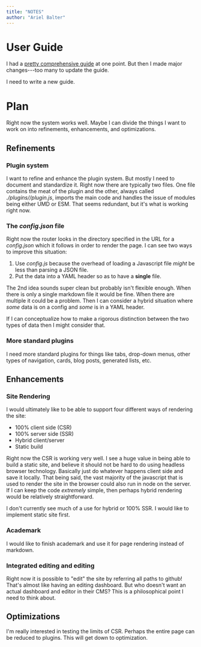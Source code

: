 ```yaml
---
title: "NOTES"
author: "Ariel Balter"
---
```


# User Guide
I had a [pretty comprehensive guide](./old_readme.md) at one point. But then I made major changes---too many to update the guide.

I need to write a new guide.

# Plan
Right now the system works well. Maybe I can divide the things I want to work on into refinements, enhancements, and optimizations.

## Refinements

### Plugin system
I want to refine and enhance the plugin system. But mostly I need to document and standardize it. Right now there are typically two files. One file contains the meat of the plugin and the other, always called *./plugins/<plugin name>/plugin.js*, imports the main code and handles the issue of modules being either UMD or ESM. That seems redundant, but it's what is working right now.

### The *config.json* file
Right now the router looks in the directory specified in the URL for a *config.json* which it follows in order to render the page. I can see two ways to improve this situation:

1. Use *config.js* because the overhead of loading a Javascript file *might* be less than parsing a JSON file.
1. Put the data into a YAML header so as to have a **single** file.

The 2nd idea sounds super clean but probably isn't flexible enough. When there is only a single markdown file it would be fine. When there are multiple it could be a problem. Then I can consider a hybrid situation where *some* data is on a config and *some* is in a YAML header.

If I can conceptualize how to make a rigorous distinction between the two types of data then I might consider that.

### More standard plugins
I need more standard plugins for things like tabs, drop-down menus, other types of navigation, cards, blog posts, generated lists, etc.

## Enhancements
### Site Rendering
I would ultimately like to be able to support four different ways of rendering the site:

- 100% client side (CSR)
- 100% server side (SSR)
- Hybrid client/server
- Static build

Right now the CSR is working very well. I see a huge value in being able to build a static site, and believe it should not be hard to do using headless browser technology. Basically just do whatever happens client side and save it locally. That being said, the vast majority of the javascript that is used to render the site in the browser could also run in node on the server. If I can keep the code *extremely* simple, then perhaps hybrid rendering would be relatively straightforward.

I don't currently see much of a use for hybrid or 100% SSR. I would like to implement static site first.

### Academark
I would like to finish academark and use it for page rendering instead of markdown.

### Integrated editing and editing
Right now it is possible to "edit" the site by referring all paths to github! That's almost like having an editing dashboard. But who doesn't want an actual dashboard and editor in their CMS? This is a philosophical point I need to think about. 

## Optimizations
I'm really interested in testing the limits of CSR. Perhaps the entire page can be reduced to plugins. This will get down to optimization.
